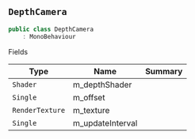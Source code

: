 ## `DepthCamera`

```csharp
public class DepthCamera
    : MonoBehaviour

```

Fields

| Type | Name | Summary | 
| --- | --- | --- | 
| `Shader` | m_depthShader |  | 
| `Single` | m_offset |  | 
| `RenderTexture` | m_texture |  | 
| `Single` | m_updateInterval |  | 



